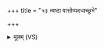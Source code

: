 +++
title = "५३ त्वष्टा वासोव्यदधाच्छुभे"

+++
<details><summary>मूलम् (VS)</summary>

त्वष्टा॒ वासो॒व्य᳡दधाच्छु॒भे कं बृह॒स्पतेः॑ प्र॒शिषा॑ कवी॒नाम्। तेने॒मां नारीं॑ सवि॒ताभग॑श्च सू॒र्यामि॑व॒ परि॑ धत्तां प्र॒जया॑ ॥
</details>